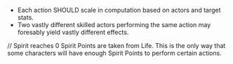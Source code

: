  * Each action SHOULD scale in computation based on actors and target stats.
 * Two vastly different skilled actors performing the same action may foresably yield vastly different effects.



//     Spirit reaches 0 Spirit Points are taken from Life. This is the only way that some characters will have enough Spirit Points to perform certain actions.
